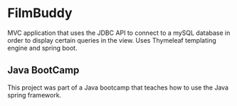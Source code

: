 # FilmBuddy
MVC application that uses the JDBC API to connect to a mySQL database in order to display certain queries in the view. Uses Thymeleaf templating engine and spring boot.
## Java BootCamp
This project was part of a Java bootcamp that teaches how to use the Java spring framework.
